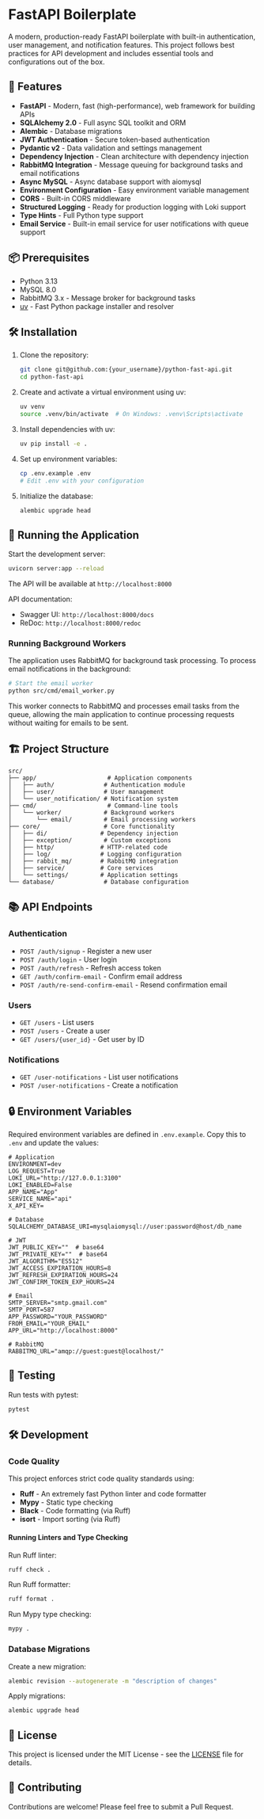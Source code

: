 # FastAPI Boilerplate

A modern, production-ready FastAPI boilerplate with built-in authentication, user management, and notification features. This project follows best practices for API development and includes essential tools and configurations out of the box.

## 🚀 Features

- **FastAPI** - Modern, fast (high-performance), web framework for building APIs
- **SQLAlchemy 2.0** - Full async SQL toolkit and ORM
- **Alembic** - Database migrations
- **JWT Authentication** - Secure token-based authentication
- **Pydantic v2** - Data validation and settings management
- **Dependency Injection** - Clean architecture with dependency injection
- **RabbitMQ Integration** - Message queuing for background tasks and email notifications
- **Async MySQL** - Async database support with aiomysql
- **Environment Configuration** - Easy environment variable management
- **CORS** - Built-in CORS middleware
- **Structured Logging** - Ready for production logging with Loki support
- **Type Hints** - Full Python type support
- **Email Service** - Built-in email service for user notifications with queue support

## 📦 Prerequisites

- Python 3.13
- MySQL 8.0
- RabbitMQ 3.x - Message broker for background tasks
- [uv](https://github.com/astral-sh/uv) - Fast Python package installer and resolver

## 🛠️ Installation

1. Clone the repository:
   ```bash
   git clone git@github.com:{your_username}/python-fast-api.git
   cd python-fast-api
   ```

2. Create and activate a virtual environment using uv:
   ```bash
   uv venv
   source .venv/bin/activate  # On Windows: .venv\Scripts\activate
   ```

3. Install dependencies with uv:
   ```bash
   uv pip install -e .
   ```

4. Set up environment variables:
   ```bash
   cp .env.example .env
   # Edit .env with your configuration
   ```

5. Initialize the database:
   ```bash
   alembic upgrade head
   ```

## 🚀 Running the Application

Start the development server:
```bash
uvicorn server:app --reload
```

The API will be available at `http://localhost:8000`

API documentation:
- Swagger UI: `http://localhost:8000/docs`
- ReDoc: `http://localhost:8000/redoc`

### Running Background Workers

The application uses RabbitMQ for background task processing. To process email notifications in the background:

```bash
# Start the email worker
python src/cmd/email_worker.py
```

This worker connects to RabbitMQ and processes email tasks from the queue, allowing the main application to continue processing requests without waiting for emails to be sent.

## 🏗️ Project Structure

```
src/
├── app/                    # Application components
│   ├── auth/              # Authentication module
│   ├── user/              # User management
│   └── user_notification/ # Notification system
├── cmd/                    # Command-line tools
│   └── worker/            # Background workers
│       └── email/         # Email processing workers
├── core/                  # Core functionality
│   ├── di/               # Dependency injection
│   ├── exception/         # Custom exceptions
│   ├── http/             # HTTP-related code
│   ├── log/              # Logging configuration
│   ├── rabbit_mq/        # RabbitMQ integration
│   ├── service/          # Core services
│   └── settings/         # Application settings
└── database/              # Database configuration
```

## 📚 API Endpoints

### Authentication
- `POST /auth/signup` - Register a new user
- `POST /auth/login` - User login
- `POST /auth/refresh` - Refresh access token
- `GET /auth/confirm-email` - Confirm email address
- `POST /auth/re-send-confirm-email` - Resend confirmation email

### Users
- `GET /users` - List users
- `POST /users` - Create a user
- `GET /users/{user_id}` - Get user by ID

### Notifications
- `GET /user-notifications` - List user notifications
- `POST /user-notifications` - Create a notification

## 🔒 Environment Variables

Required environment variables are defined in `.env.example`. Copy this to `.env` and update the values:

```
# Application
ENVIRONMENT=dev
LOG_REQUEST=True
LOKI_URL="http://127.0.0.1:3100"
LOKI_ENABLED=False
APP_NAME="App"
SERVICE_NAME="api"
X_API_KEY=

# Database
SQLALCHEMY_DATABASE_URI=mysqlaiomysql://user:password@host/db_name

# JWT
JWT_PUBLIC_KEY=""  # base64
JWT_PRIVATE_KEY=""  # base64
JWT_ALGORITHM="ES512"
JWT_ACCESS_EXPIRATION_HOURS=8
JWT_REFRESH_EXPIRATION_HOURS=24
JWT_CONFIRM_TOKEN_EXP_HOURS=24

# Email
SMTP_SERVER="smtp.gmail.com"
SMTP_PORT=587
APP_PASSWORD="YOUR_PASSWORD"
FROM_EMAIL="YOUR_EMAIL"
APP_URL="http://localhost:8000"

# RabbitMQ
RABBITMQ_URL="amqp://guest:guest@localhost/"
```

## 🧪 Testing

Run tests with pytest:
```bash
pytest
```

## 🛠️ Development

### Code Quality

This project enforces strict code quality standards using:

- **Ruff** - An extremely fast Python linter and code formatter
- **Mypy** - Static type checking
- **Black** - Code formatting (via Ruff)
- **isort** - Import sorting (via Ruff)

#### Running Linters and Type Checking

Run Ruff linter:
```bash
ruff check .
```

Run Ruff formatter:
```bash
ruff format .
```

Run Mypy type checking:
```bash
mypy .
```

### Database Migrations

Create a new migration:
```bash
alembic revision --autogenerate -m "description of changes"
```

Apply migrations:
```bash
alembic upgrade head
```

## 📄 License

This project is licensed under the MIT License - see the [LICENSE](LICENSE) file for details.

## 🤝 Contributing

Contributions are welcome! Please feel free to submit a Pull Request.